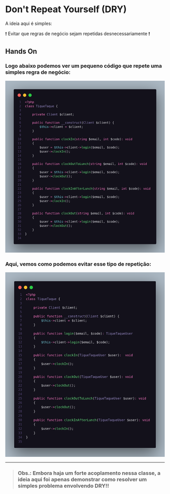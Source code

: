 # Don't Repeat Yourself (DRY)
A ideia aqui é simples:

:exclamation: Evitar que regras de negócio sejam repetidas desnecessariamente :exclamation:

## Hands On
### Logo abaixo podemos ver um pequeno código que repete uma **simples** regra de negócio:
![Do not repeat business logic!](src/App/Principles/DRY/not-dry.png "Code not implementing DRY or the rule of three")

### Aqui, vemos como podemos evitar esse tipo de repetição:
![You can simply clock in or out with this!](src/App/Principles/DRY/dry.png "Simple example applying DRY!")

---

> ### Obs.: Embora haja um forte acoplamento nessa classe, a ideia aqui foi apenas demonstrar como resolver um simples problema envolvendo DRY!!